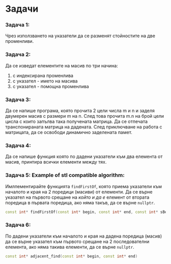 # Задачи

### Задача 1:

Чрез използването на указатели да се разменят стойностите на две променливи.

### Задача 2:


Да се изведат елементите на масив по три начина:

1. с индексирана променлива
2. с указател - името на масива
3. с указател - помощна променлива

### Задача 3:

Да се напише програма, която прочита 2 цели числа m и n и заделя двумерен масив с размери m на n. След това прочита m.n на брой цели цисла с които запълва така получената матрица. Да се отпечата транспонираната матрица на дадената. След приключване на работа с матрицата, да се освободи динамично заделената памет.

### Задача 4:

Да се напише функция която по дадени указатели към два елемента от масив, принтира всички елементи между тях.

### Задача 5: Example of stl compatible algorithm:

Имлпементирайте функцията `findFirstOf`, която приема указатели към началото и края на 2 поредици (масиви) от елементи. Да се върне указател на първото срещане на *който и да е* елемент от втората поредица в първата поредица, ако няма такъв, да се върне `nullptr`.

```cpp
const int* findFirstOf(const int* begin, const int* end, const int* sBegin, const int* sEnd)
```
### Задача 6: 

По дадени указатели към началото и края на дадена поредица (масив) да се върне указател към първото срещане на 2 последователни елемента, ако няма такива елементи, да се върне `nullptr`.
```cpp
const int* adjacent_find(const int* begin, const int* end)
```